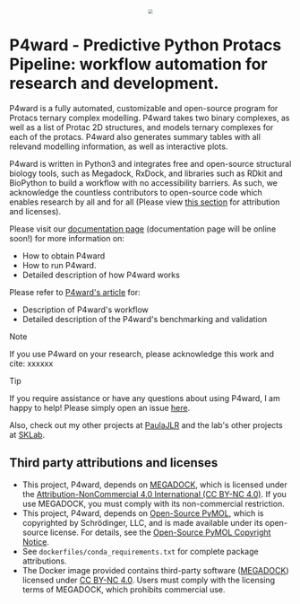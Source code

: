 <div align="center">
  <img src="https://i.imgur.com/8BgVXcY.png" style="zoom:50%;">
</div>

# P4ward - Predictive Python Protacs Pipeline: workflow automation for research and development.

P4ward is a fully automated, customizable and open-source program for Protacs ternary complex modelling. P4ward takes two binary complexes, as well as a list of Protac 2D structures, and models ternary complexes for each of the protacs. P4ward also generates summary tables with all relevand modelling information, as well as interactive plots.

P4ward is written in Python3 and integrates free and open-source structural biology tools, such as Megadock, RxDock, and libraries such as RDkit and BioPython to build a workflow with no accessibility barriers. As such, we acknowledge the countless contributors to open-source code which enables research by all and for all (Please view [this section](LINK) for attribution and licenses).

Please visit our [documentation page](LINK) (documentation page will be online soon!) for more information on:
- How to obtain P4ward
- How to run P4ward.
- Detailed description of how P4ward works

Please refer to [P4ward's article](LINK) for:
- Description of P4ward's workflow
- Detailed description of the P4ward's benchmarking and validation


> [!NOTE]  
> If you use P4ward on your research, please acknowledge this work and cite:
> xxxxxx

> [!TIP]
> If you require assistance or have any questions about using P4ward, I am happy to help! Please simply open an issue [here](LINK).

Also, check out my other projects at [PaulaJLR](https://github.com/PaulaJLR) and the lab's other projects at [SKLab](https://github.com/SKTeamLab).

## Third party attributions and licenses

- This project, P4ward, depends on [MEGADOCK](https://github.com/akiyamalab/MEGADOCK), which is licensed under the [Attribution-NonCommercial 4.0 International (CC BY-NC 4.0)](https://github.com/akiyamalab/MEGADOCK?tab=License-1-ov-file). If you use MEGADOCK, you must comply with its non-commercial restriction.
- This project, P4ward, depends on [Open-Source PyMOL](https://github.com/schrodinger/pymol-open-source), which is copyrighted by Schrödinger, LLC, and is made available under its open-source license. For details, see the [Open-Source PyMOL Copyright Notice](https://github.com/schrodinger/pymol-open-source?tab=License-1-ov-file).
- See `dockerfiles/conda_requirements.txt` for complete package attributions.
- The Docker image provided contains third-party software ([MEGADOCK](https://github.com/akiyamalab/MEGADOCK)) licensed under [CC BY-NC 4.0](https://github.com/akiyamalab/MEGADOCK?tab=License-1-ov-file). Users must comply with the licensing terms of MEGADOCK, which prohibits commercial use.
